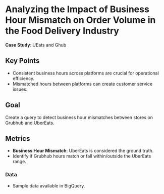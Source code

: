 # Analyzing the Impact of Business Hour Mismatch on Order Volume in the Food Delivery Industry

**Case Study**: UEats and Ghub

## Key Points
- Consistent business hours across platforms are crucial for operational efficiency.
- Mismatched hours between platforms can create customer service issues.
  
## Goal
Create a query to detect business hour mismatches between stores on Grubhub and UberEats.

## Metrics
- **Business Hour Mismatch**: UberEats is considered the ground truth.
- Identify if Grubhub hours match or fall within/outside the UberEats range.

### Data
- Sample data available in BigQuery.
